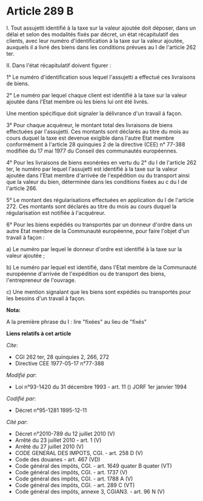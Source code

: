 # Article 289 B

I. Tout assujetti identifié à la taxe sur la valeur ajoutée doit déposer, dans un délai et selon des modalités fixés par
décret, un état récapitulatif des clients, avec leur numéro d'identification à la taxe sur la valeur ajoutée, auxquels il a
livré des biens dans les conditions prévues au I de l'article 262 ter.

II. Dans l'état récapitulatif doivent figurer :

1° Le numéro d'identification sous lequel l'assujetti a effectué ces livraisons de biens.

2° Le numéro par lequel chaque client est identifié à la taxe sur la valeur ajoutée dans l'Etat membre où les biens lui ont
été livrés.

Une mention spécifique doit signaler la délivrance d'un travail à façon.

3° Pour chaque acquéreur, le montant total des livraisons de biens effectuées par l'assujetti. Ces montants sont déclarés au
titre du mois au cours duquel la taxe est devenue exigible dans l'autre Etat membre conformément à l'article 28 quinquies 2
de la directive (CEE) n° 77-388 modifiée du 17 mai 1977 du Conseil des communautés européennes.

4° Pour les livraisons de biens exonérées en vertu du 2° du I de l'article 262 ter, le numéro par lequel l'assujetti est
identifié à la taxe sur la valeur ajoutée dans l'Etat membre d'arrivée de l'expédition ou du transport ainsi que la valeur du
bien, déterminée dans les conditions fixées au c du I de l'article 266.

5° Le montant des régularisations effectuées en application du I de l'article 272. Ces montants sont déclarés au titre du
mois au cours duquel la régularisation est notifiée à l'acquéreur.

6° Pour les biens expédiés ou transportés par un donneur d'ordre dans un autre Etat membre de la Communauté européenne, pour
faire l'objet d'un travail à façon :

a) Le numéro par lequel le donneur d'ordre est identifié à la taxe sur la valeur ajoutée ;

b) Le numéro par lequel est identifié, dans l'Etat membre de la Communauté européenne d'arrivée de l'expédition ou de
transport des biens, l'entrepreneur de l'ouvrage.

c) Une mention signalant que les biens sont expédiés ou transportés pour les besoins d'un travail à façon.

**Nota:**

A la première phrase du I : lire "fixées" au lieu de "fixés"

**Liens relatifs à cet article**

_Cite_:

  - CGI 262 ter, 28 quinquies 2, 266, 272
  - Directive CEE 1977-05-17 n°77-388

_Modifié par_:

  - Loi n°93-1420 du 31 décembre 1993 - art. 11 () JORF 1er janvier 1994

_Codifié par_:

  - Décret n°95-1281 1995-12-11

_Cité par_:

  - Décret n°2010-789 du 12 juillet 2010 (V)
  - Arrêté du 23 juillet 2010 - art. 1 (V)
  - Arrêté du 27 juillet 2010 (V)
  - CODE GENERAL DES IMPOTS, CGI. - art. 258 D (V)
  - Code des douanes - art. 467 (VD)
  - Code général des impôts, CGI. - art. 1649 quater B quater (VT)
  - Code général des impôts, CGI. - art. 1737 (V)
  - Code général des impôts, CGI. - art. 1788 A (V)
  - Code général des impôts, CGI. - art. 289 C (VT)
  - Code général des impôts, annexe 3, CGIAN3. - art. 96 N (V)
